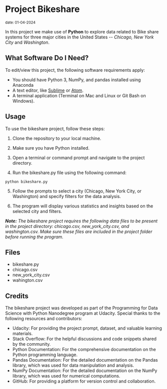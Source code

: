 # Project Bikeshare 
<sub> date: 01-04-2024 <sub>

In this project we make use of **Python** to explore data related to Bike share systems for three major cities in the United States -- _Chicago, New York City_ and _Washington_.

## What Software Do I Need?
To edit/view this project, the following software requirements apply:

* You should have Python 3, NumPy, and pandas installed using Anaconda
* A text editor, like [Sublime](https://www.sublimetext.com/) or [Atom](https://atom.io/).
* A terminal application (Terminal on Mac and Linux or Git Bash on Windows).

## Usage
To use the bikeshare project, follow these steps:

1. Clone the repository to your local machine.

2. Make sure you have Python installed.

3. Open a terminal or command prompt and navigate to the project directory.

4. Run the bikeshare.py file using the following command:

  `python bikeshare.py`

5. Follow the prompts to select a city (Chicago, New York City, or Washington) and specify filters for the data analysis.

6. The program will display various statistics and insights based on the selected city and filters.

_**Note:** The bikeshare project requires the following data files to be present in the project directory: chicago.csv, new_york_city.csv, and washington.csv. Make sure these files are included in the project folder before running the program._

## Files
 * bikeshare.py
 * chicago.csv
 * new_york_city.csv
 * wahington.csv

## Credits

The bikeshare project was developed as part of the Programming for Data Science with Python Nanodegree program at Udacity. Special thanks to the following resources and contributors:

* Udacity: For providing the project prompt, dataset, and valuable learning materials.
* Stack Overflow: For the helpful discussions and code snippets shared by the community.
* Python Documentation: For the comprehensive documentation on the Python programming language.
* Pandas Documentation: For the detailed documentation on the Pandas library, which was used for data manipulation and analysis.
* NumPy Documentation: For the detailed documentation on the NumPy library, which was used for numerical computations.
* GitHub: For providing a platform for version control and collaboration.

